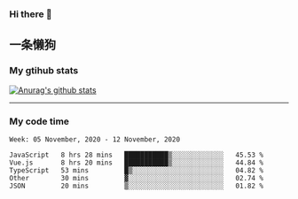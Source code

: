 ### Hi there 👋

## 一条懒狗
<!--
**kiss-me-quickly/kiss-me-quickly** is a ✨ _special_ ✨ repository because its `README.md` (this file) appears on your GitHub profile.

Here are some ideas to get you started:

- 🔭 I’m currently working on ...
- 🌱 I’m currently learning ...
- 👯 I’m looking to collaborate on ...
- 🤔 I’m looking for help with ...
- 💬 Ask me about ...
- 📫 How to reach me: ...
- 😄 Pronouns: ...
- ⚡ Fun fact: ...
-->


### My gtihub stats

[![Anurag's github stats](https://github-readme-stats.vercel.app/api?username=kiss-me-quickly)](https://github.com/anuraghazra/github-readme-stats)

***

### My code time

<!--START_SECTION:waka-->
```text
Week: 05 November, 2020 - 12 November, 2020

JavaScript   8 hrs 28 mins   ███████████▒░░░░░░░░░░░░░   45.53 % 
Vue.js       8 hrs 20 mins   ███████████▒░░░░░░░░░░░░░   44.84 % 
TypeScript   53 mins         █▒░░░░░░░░░░░░░░░░░░░░░░░   04.82 % 
Other        30 mins         ▓░░░░░░░░░░░░░░░░░░░░░░░░   02.74 % 
JSON         20 mins         ▒░░░░░░░░░░░░░░░░░░░░░░░░   01.82 % 
```
<!--END_SECTION:waka-->
